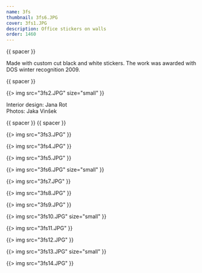 ```yaml
---
name: 3fs
thumbnail: 3fs6.JPG
cover: 3fs1.JPG
description: Office stickers on walls
order: 1460
---
```


{{ spacer }}

Made with custom cut black and white stickers. The work was awarded with DOS winter recognition 2009. 

{{ spacer }}

{{> img src="3fs2.JPG" size="small" }}

Interior design: Jana Rot <br> Photos: Jaka Vinšek

{{ spacer }} {{ spacer }}

{{> img src="3fs3.JPG" }}

{{> img src="3fs4.JPG" }}

{{> img src="3fs5.JPG" }}

{{> img src="3fs6.JPG" size="small" }}

{{> img src="3fs7.JPG" }}

{{> img src="3fs8.JPG" }}

{{> img src="3fs9.JPG" }}

{{> img src="3fs10.JPG" size="small" }}

{{> img src="3fs11.JPG" }}

{{> img src="3fs12.JPG" }}

{{> img src="3fs13.JPG" size="small" }}

{{> img src="3fs14.JPG" }}